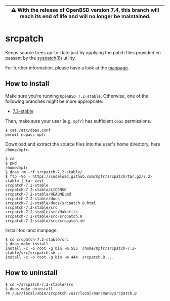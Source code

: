 | :warning: With the release of OpenBSD version 7.4, this branch will reach its end of life and will no longer be maintained.
| --- |

# srcpatch

Keeps source trees up-to-date just by applying the patch files provided en passant by the [syspatch(8)](http://man.openbsd.org/syspatch) utility.

For further information, please have a look at the [manpage](https://mpfr.net/man/srcpatch/7.2-stable/srcpatch.8.html).

## How to install

Make sure you're running `OpenBSD 7.2-stable`. Otherwise, one of the following branches might be more appropriate:
* [7.3-stable](https://github.com/mpfr/srcpatch/tree/7.3-stable)

Then, make sure your user (e.g. `mpfr`) has sufficient `doas` permissions.

```
$ cat /etc/doas.conf
permit nopass mpfr
```

Download and extract the source files into the user's home directory, here `/home/mpfr`.

```
$ cd
$ pwd
/home/mpfr
$ doas rm -rf srcpatch-7.2-stable/
$ ftp -Vo - https://codeload.github.com/mpfr/srcpatch/tar.gz/7.2-stable | tar xzvf -
srcpatch-7.2-stable
srcpatch-7.2-stable/LICENSE
srcpatch-7.2-stable/README.md
srcpatch-7.2-stable/docs
srcpatch-7.2-stable/docs/srcpatch.8.html
srcpatch-7.2-stable/src
srcpatch-7.2-stable/src/Makefile
srcpatch-7.2-stable/src/srcpatch.8
srcpatch-7.2-stable/src/srcpatch.sh
```

Install tool and manpage.

```
$ cd srcpatch-7.2-stable/src
$ doas make install
install -c -o root -g bin -m 555  /home/mpfr/srcpatch-7.2-stable/src/srcpatch.sh ...
install -c -o root -g bin -m 444  srcpatch.8 ...
```

## How to uninstall

```
$ cd ~/srcpatch-7.2-stable/src
$ doas make uninstall
rm /usr/local/sbin/srcpatch /usr/local/man/man8/srcpatch.8
```
